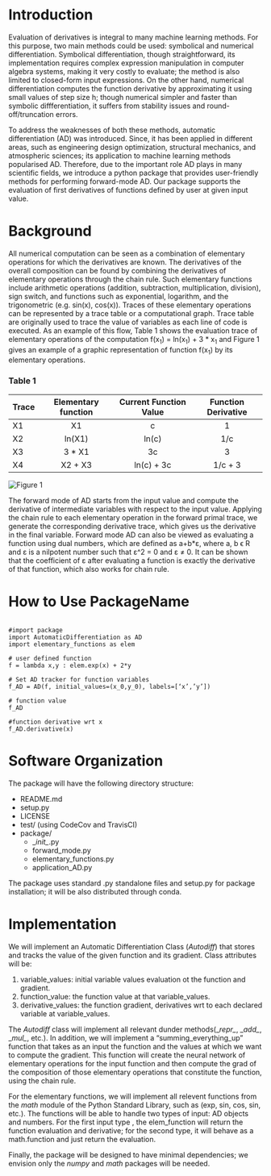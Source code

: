 # Introduction
Evaluation of derivatives is integral to many machine learning methods. For this purpose, two main methods could be used: symbolical and numerical differentiation. Symbolical differentiation, though straightforward, its implementation requires complex expression manipulation in computer algebra systems, making it very costly to evaluate; the method is also limited to closed-form input expressions. On the other hand, numerical differentiation computes the function derivative by approximating it using small values of step size h; though numerical simpler and faster than symbolic diffferentiation, it suffers from stability issues and round-off/truncation errors.

To address the weaknesses of both these methods, automatic differentiation (AD) was introduced. Since, it has been applied in different areas, such as  engineering design optimization, structural mechanics, and atmospheric sciences; its application to machine learning methods popularised AD. Therefore, due to the important role AD plays in many scientific fields, we introduce a python package that provides user-friendly methods for performing forward-mode AD. Our package supports the evaluation of first derivatives of functions defined by user at given input value. 


# Background
All numerical computation can be seen as a combination of elementary operations for which the derivatives are known. The derivatives of the overall composition can be found by combining the derivatives of elementary operations through the chain rule. Such elementary functions include arithmetic operations (addition, subtraction, multiplication, division), sign switch, and functions such as exponential, logarithm, and the trigonometric (e.g. sin(x), cos(x)). Traces of these elementary operations can be represented by a trace table or a computational graph. Trace table are originally used to trace the value of variables as each line of code is executed. As an example of this flow, Table 1 shows the evaluation trace of elementary operations of the computation f(x<sub>1</sub>) = ln(x<sub>1</sub>) + 3 * x<sub>1</sub> and Figure 1 gives an example of a graphic representation of function f(x<sub>1</sub>) by its elementary operations. 

### Table 1

| Trace       | Elementary function | Current Function Value | Function Derivative |
| ------------- |:-------------:|:-------------:|:-------------:|
| X1      | X1            |  c             | 1  |
| X2      | ln(X1)            | ln(c)      | 1/c |
| X3      | 3 * X1            |  3c        | 3   |
| X4      | X2 + X3             | ln(c) + 3c | 1/c + 3 |

![Figure 1](https://github.com/we-the-diff/cs207-FinalProject/blob/milestone1/docs/sample_trace_graph.png)


The forward mode of AD starts from the input value and compute the derivative of intermediate variables with respect to the input value. Applying the chain rule to each elementary operation in the forward primal trace, we generate the corresponding derivative trace, which gives us the derivative in the final variable. Forward  mode AD can also be viewed as evaluating a function using dual numbers, which are defined as a+b*&epsilon;, where a, b &#1013; R and &epsilon; is a nilpotent number such that &epsilon;^2 = 0 and &epsilon; &ne; 0. It can be shown that the coefficient of &epsilon; after evaluating a function is exactly the derivative of that function, which also works for chain rule.


# How to Use PackageName
<pre><code>
#import package
import AutomaticDifferentiation as AD
import elementary_functions as elem

# user defined function
f = lambda x,y : elem.exp(x) + 2*y 

# Set AD tracker for function variables
f_AD = AD(f, initial_values=(x_0,y_0), labels=[‘x’,’y’])

# function value
f_AD

#function derivative wrt x
f_AD.derivative(x) 
</code></pre>

# Software Organization
The package will have the following directory structure:
- README.md
- setup.py
- LICENSE
- test/ (using CodeCov and TravisCI)
- package/
    - \__init\__.py
    - forward_mode.py
    - elementary_functions.py
    - application_AD.py

The package uses standard .py standalone files and setup.py for package installation; it will be also distributed through conda.

# Implementation
We will implement an Automatic Differentiation Class (*Autodiff*) that stores and tracks the value of the given function and its gradient. Class attributes will be:
1. variable_values: initial variable values evaluation ot the function and gradient.
2. function_value: the function value at that variable_values. 
3. derivative_values: the function gradient, derivatives wrt to each declared variable at variable_values.

The *Autodiff* class will implement all relevant dunder methods(\__repr\__, \__add\__, \__mul\__, etc.). In addition, we will implement a “summing_everything_up” function that takes as an input the function and the values at which we want to compute the gradient. This function will create the neural network of elementary operations for the input function and then compute the grad of the composition of those elementary operations that constitute the function, using the chain rule.

For the elementary functions, we will implement all relevent functions from the *math* module of the Python Standard Library, such as (exp, sin, cos, sin, etc.). The functions will be able to handle two types of input: AD objects and numbers. For the first input type , the elem_function will return the function evaluation and derivative; for the second type, it will behave as a math.function and just return the evaluation.

Finally, the package will be designed to have minimal dependencies; we envision only the *numpy* and *math* packages will be needed.

